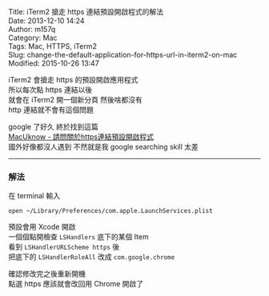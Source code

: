 Title: iTerm2 搶走 https 連結預設開啟程式的解法  
Date: 2013-12-10 14:24  
Author: m157q  
Category: Mac  
Tags: Mac, HTTPS, iTerm2  
Slug: change-the-default-application-for-https-url-in-iterm2-on-mac  
Modified: 2015-10-26 13:47  
  
  
iTerm2 會搶走 https 的預設開啟應用程式  
所以每次點 https 連結以後  
就會在 iTerm2 開一個新分頁 然後啥都沒有  
http 連結就不會有這個問題  
  
google 了好久 終於找到這篇  
[MacUknow - 請問關於https連結預設開啟程式](http://www.macuknow.com/node/20369)  
國外好像都沒人遇到 不然就是我 google searching skill 太差  
  
---  
  
### 解法  
  
在 terminal 輸入  
  
`open ~/Library/Preferences/com.apple.LaunchServices.plist`  
  
預設會用 Xcode 開啟  
一個個點開檢查 `LSHandlers` 底下的某個 Item  
看到 `LSHandlerURLScheme https` 後  
把底下的 `LSHandlerRoleAll` 改成 `com.google.chrome`  
  
確認修改完之後重新開機  
點選 https 應該就會改回用 Chrome 開啟了  
